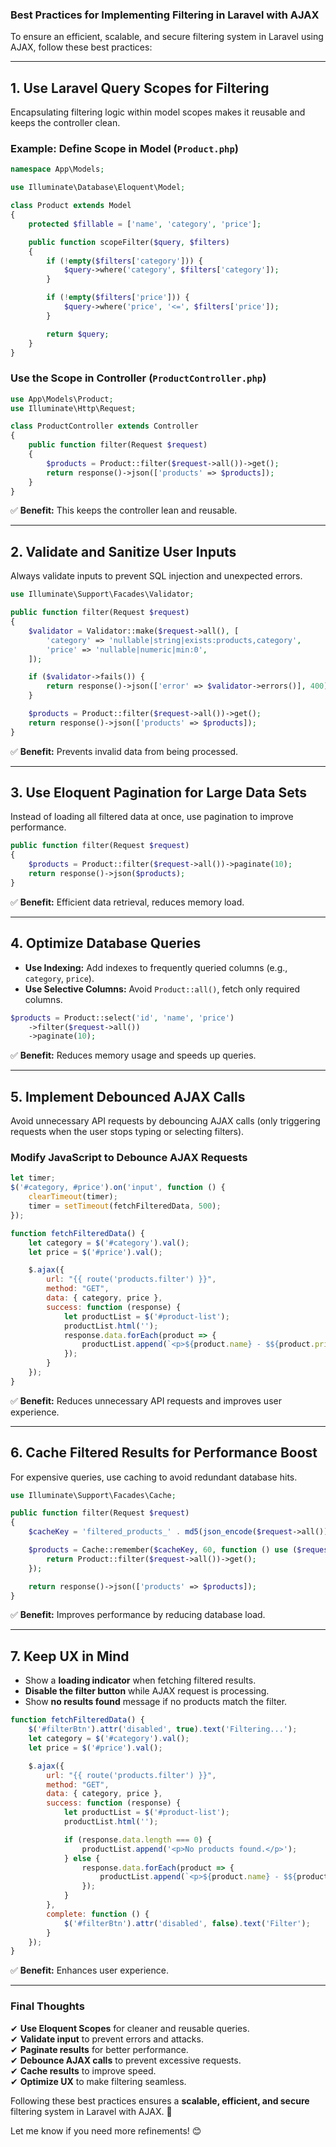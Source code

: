 ### **Best Practices for Implementing Filtering in Laravel with AJAX**  

To ensure an efficient, scalable, and secure filtering system in Laravel using AJAX, follow these best practices:

---

## **1. Use Laravel Query Scopes for Filtering**
Encapsulating filtering logic within model scopes makes it reusable and keeps the controller clean.

### **Example: Define Scope in Model (`Product.php`)**
```php
namespace App\Models;

use Illuminate\Database\Eloquent\Model;

class Product extends Model
{
    protected $fillable = ['name', 'category', 'price'];

    public function scopeFilter($query, $filters)
    {
        if (!empty($filters['category'])) {
            $query->where('category', $filters['category']);
        }

        if (!empty($filters['price'])) {
            $query->where('price', '<=', $filters['price']);
        }

        return $query;
    }
}
```

### **Use the Scope in Controller (`ProductController.php`)**
```php
use App\Models\Product;
use Illuminate\Http\Request;

class ProductController extends Controller
{
    public function filter(Request $request)
    {
        $products = Product::filter($request->all())->get();
        return response()->json(['products' => $products]);
    }
}
```

✅ **Benefit:** This keeps the controller lean and reusable.

---

## **2. Validate and Sanitize User Inputs**
Always validate inputs to prevent SQL injection and unexpected errors.

```php
use Illuminate\Support\Facades\Validator;

public function filter(Request $request)
{
    $validator = Validator::make($request->all(), [
        'category' => 'nullable|string|exists:products,category',
        'price' => 'nullable|numeric|min:0',
    ]);

    if ($validator->fails()) {
        return response()->json(['error' => $validator->errors()], 400);
    }

    $products = Product::filter($request->all())->get();
    return response()->json(['products' => $products]);
}
```

✅ **Benefit:** Prevents invalid data from being processed.

---

## **3. Use Eloquent Pagination for Large Data Sets**
Instead of loading all filtered data at once, use pagination to improve performance.

```php
public function filter(Request $request)
{
    $products = Product::filter($request->all())->paginate(10);
    return response()->json($products);
}
```

✅ **Benefit:** Efficient data retrieval, reduces memory load.

---

## **4. Optimize Database Queries**
- **Use Indexing:** Add indexes to frequently queried columns (e.g., `category`, `price`).
- **Use Selective Columns:** Avoid `Product::all()`, fetch only required columns.

```php
$products = Product::select('id', 'name', 'price')
    ->filter($request->all())
    ->paginate(10);
```

✅ **Benefit:** Reduces memory usage and speeds up queries.

---

## **5. Implement Debounced AJAX Calls**
Avoid unnecessary API requests by debouncing AJAX calls (only triggering requests when the user stops typing or selecting filters).

### **Modify JavaScript to Debounce AJAX Requests**
```js
let timer;
$('#category, #price').on('input', function () {
    clearTimeout(timer);
    timer = setTimeout(fetchFilteredData, 500);
});

function fetchFilteredData() {
    let category = $('#category').val();
    let price = $('#price').val();

    $.ajax({
        url: "{{ route('products.filter') }}",
        method: "GET",
        data: { category, price },
        success: function (response) {
            let productList = $('#product-list');
            productList.html('');
            response.data.forEach(product => {
                productList.append(`<p>${product.name} - $${product.price}</p>`);
            });
        }
    });
}
```

✅ **Benefit:** Reduces unnecessary API requests and improves user experience.

---

## **6. Cache Filtered Results for Performance Boost**
For expensive queries, use caching to avoid redundant database hits.

```php
use Illuminate\Support\Facades\Cache;

public function filter(Request $request)
{
    $cacheKey = 'filtered_products_' . md5(json_encode($request->all()));

    $products = Cache::remember($cacheKey, 60, function () use ($request) {
        return Product::filter($request->all())->get();
    });

    return response()->json(['products' => $products]);
}
```

✅ **Benefit:** Improves performance by reducing database load.

---

## **7. Keep UX in Mind**
- Show a **loading indicator** when fetching filtered results.
- **Disable the filter button** while AJAX request is processing.
- Show **no results found** message if no products match the filter.

```js
function fetchFilteredData() {
    $('#filterBtn').attr('disabled', true).text('Filtering...');
    let category = $('#category').val();
    let price = $('#price').val();

    $.ajax({
        url: "{{ route('products.filter') }}",
        method: "GET",
        data: { category, price },
        success: function (response) {
            let productList = $('#product-list');
            productList.html('');

            if (response.data.length === 0) {
                productList.append('<p>No products found.</p>');
            } else {
                response.data.forEach(product => {
                    productList.append(`<p>${product.name} - $${product.price}</p>`);
                });
            }
        },
        complete: function () {
            $('#filterBtn').attr('disabled', false).text('Filter');
        }
    });
}
```

✅ **Benefit:** Enhances user experience.

---

### **Final Thoughts**
✔ **Use Eloquent Scopes** for cleaner and reusable queries.  
✔ **Validate input** to prevent errors and attacks.  
✔ **Paginate results** for better performance.  
✔ **Debounce AJAX calls** to prevent excessive requests.  
✔ **Cache results** to improve speed.  
✔ **Optimize UX** to make filtering seamless.

Following these best practices ensures a **scalable, efficient, and secure** filtering system in Laravel with AJAX. 🚀

Let me know if you need more refinements! 😊